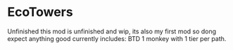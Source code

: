 # EcoTowers
Unfinished
this mod is unfinished
and wip, its also my first mod so dong expect anything good
currently includes: BTD 1 monkey with 1 tier per path.
